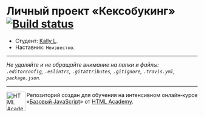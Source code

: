 # Личный проект «Кексобукинг» [![Build status][travis-image]][travis-url]

* Студент: [Kally L](https://up.htmlacademy.ru/javascript/9/user/218165).
* Наставник: `Неизвестно`.

---

_Не удаляйте и не обращайте внимание на папки и файлы:_<br>
_`.editorconfig`, `.eslintrc`, `.gitattributes`, `.gitignore`, `.travis.yml`, `package.json`._

---

<a href="https://htmlacademy.ru/intensive/javascript"><img align="left" width="50" height="50" title="HTML Academy" src="https://up.htmlacademy.ru/static/img/intensive/javascript/logo-for-github.svg"></a>

Репозиторий создан для обучения на интенсивном онлайн‑курсе «[Базовый JavaScript](https://htmlacademy.ru/intensive/javascript)» от [HTML Academy](https://htmlacademy.ru).

[travis-image]: https://travis-ci.org/htmlacademy-javascript/218165-keksobooking.svg?branch=master
[travis-url]: https://travis-ci.org/htmlacademy-javascript/218165-keksobooking
